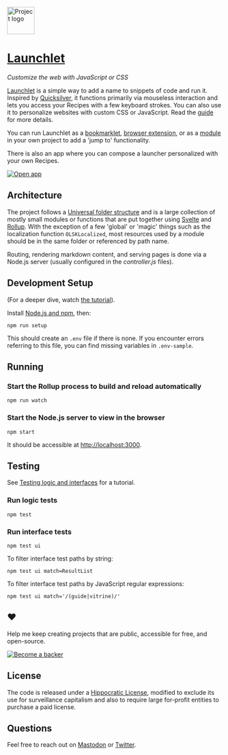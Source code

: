 <a href="https://launchlet.dev"><img alt="Project logo" src="https://static.rosano.ca/launchlet/identity.svg" width="64" /></a>

# [Launchlet](https://launchlet.dev)

_Customize the web with JavaScript or CSS_

<a href="https://launchlet.dev">Launchlet</a> is a simple way to add a name to snippets of code and run it. Inspired by [Quicksilver](https://qsapp.com/), it functions primarily via mouseless interaction and lets you access your Recipes with a few keyboard strokes. You can also use it to personalize websites with custom CSS or JavaScript. Read the <a href="https://launchlet.dev">guide</a> for more details.

You can run Launchlet as a [bookmarklet](https://launchlet.dev/compose), [browser extension](https://github.com/rosano/launchlet-extension), or as a [module](https://github.com/rosano/launchlet/tree/master/os-app/dev-package) in your own project to add a 'jump to' functionality.

There is also an app where you can compose a launcher personalized with your own Recipes.

<a href="https://launchlet.dev/compose"><img alt="Open app" src="http://static.rosano.ca/_shared/_RCSAppButton.svg" /></a>

## Architecture

The project follows a [Universal folder structure](https://rosano.hmm.garden/01f71kp52knc5nnv08qr9kzj3m) and is a large collection of mostly small modules or functions that are put together using [Svelte](https://svelte.dev) and [Rollup](https://rollupjs.org). With the exception of a few 'global' or 'magic' things such as the localization function `OLSKLocalized`, most resources used by a module should be in the same folder or referenced by path name.

Routing, rendering markdown content, and serving pages is done via a Node.js server (usually configured in the *controller.js* files).

## Development Setup

(For a deeper dive, watch [the tutorial](https://rosano.hmm.garden/01f62t5yseb053m024v1mczbzy)).

Install [Node.js and npm](https://nodejs.org/en/download/), then:

```
npm run setup
```

This should create an `.env` file if there is none. If you encounter errors referring to this file, you can find missing variables in `.env-sample`.

## Running

### Start the Rollup process to build and reload automatically

```
npm run watch
```

### Start the Node.js server to view in the browser

```
npm start
```

It should be accessible at <a href="http://localhost:3000" target="_blank">http://localhost:3000</a>.

## Testing

See [Testing logic and interfaces](https://rosano.hmm.garden/01f7v3hk3txz5d0v9ms467x8bz) for a tutorial.

### Run logic tests

```
npm test
```

### Run interface tests

```
npm test ui
```

To filter interface test paths by string:

```
npm test ui match=ResultList
```

To filter interface test paths by JavaScript regular expressions:

```
npm test ui match='/(guide|vitrine)/'
```

## ❤️

Help me keep creating projects that are public, accessible for free, and open-source.

<a href="https://rosano.ca/back"><img alt="Become a backer" src="https://static.rosano.ca/_shared/_RCSBackButton.svg" /></a>

## License

The code is released under a [Hippocratic License](https://firstdonoharm.dev), modified to exclude its use for surveillance capitalism and also to require large for-profit entities to purchase a paid license.

## Questions

Feel free to reach out on [Mastodon](https://rosano.ca/mastodon) or [Twitter](https://rosano.ca/twitter).
